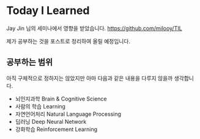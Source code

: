# Today I Learned
Jay Jin 님의 세미나에서 영향을 받았습니다.
https://github.com/milooy/TIL

제가 공부하는 것을 포스트로 정리하여 올릴 예정입니다.

## 공부하는 범위
아직 구체적으로 정하지는 않았지만 아마 다음과 같은 내용을 다루지 않을까 생각합니다.
* 뇌인지과학 Brain & Cognitive Science
 * 사람의 학습 Learning
* 자연언어처리 Natural Language Processing
* 딥러닝 Deep Neural Network
 * 강화학습 Reinforcement Learning
